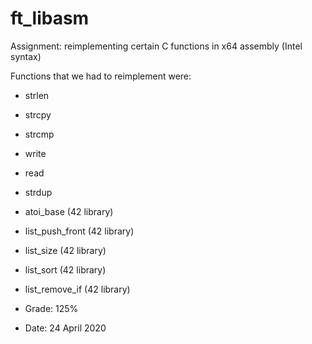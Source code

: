 # ft_libasm

Assignment: reimplementing certain C functions in x64 assembly (Intel syntax)

Functions that we had to reimplement were:

- strlen
- strcpy
- strcmp
- write
- read
- strdup

- atoi_base (42 library)
- list_push_front (42 library)
- list_size (42 library)
- list_sort (42 library)
- list_remove_if (42 library)

- Grade: 125%
- Date: 24 April 2020
